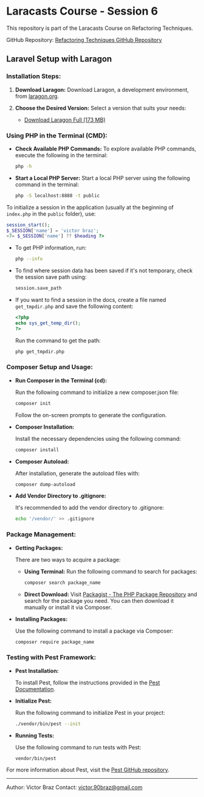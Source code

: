 # Laracasts Course - Session 6

This repository is part of the Laracasts Course on Refactoring Techniques.

GitHub Repository: [Refactoring Techniques GitHub Repository](https://github.com/victor90braz/refactoring-techniques.git)

## Laravel Setup with Laragon

### Installation Steps:

1. **Download Laragon:**
   Download Laragon, a development environment, from [laragon.org](https://laragon.org/download/index.html).

2. **Choose the Desired Version:**
   Select a version that suits your needs:
   - [Download Laragon Full (173 MB)](https://github.com/leokhoa/laragon/releases/download/6.0.0/laragon-wamp.exe)

### Using PHP in the Terminal (CMD):

- **Check Available PHP Commands:**
  To explore available PHP commands, execute the following in the terminal:

  ```sh
  php -h
  ```

- **Start a Local PHP Server:**
  Start a local PHP server using the following command in the terminal:

  ```sh
  php -S localhost:8888 -t public
  ```

To initialize a session in the application (usually at the beginning of `index.php` in the `public` folder), use:

```php
session_start();
$_SESSION['name'] = 'victor braz';
<?= $_SESSION['name'] ?? $heading ?>
```

- To get PHP information, run:

  ```sh
  php --info
  ```

- To find where session data has been saved if it's not temporary, check the session save path using:

  ```sh
  session.save_path
  ```

- If you want to find a session in the docs, create a file named `get_tmpdir.php` and save the following content:

  ```php
  <?php
  echo sys_get_temp_dir();
  ?>
  ```

  Run the command to get the path:

  ```sh
  php get_tmpdir.php
  ```

### Composer Setup and Usage:

- **Run Composer in the Terminal (cd):**

  Run the following command to initialize a new composer.json file:

  ```sh
  composer init
  ```

  Follow the on-screen prompts to generate the configuration.

- **Composer Installation:**

  Install the necessary dependencies using the following command:

  ```sh
  composer install
  ```

- **Composer Autoload:**

  After installation, generate the autoload files with:

  ```sh
  composer dump-autoload
  ```

- **Add Vendor Directory to .gitignore:**

  It's recommended to add the vendor directory to .gitignore:

  ```sh
  echo '/vendor/' >> .gitignore
  ```

### Package Management:

- **Getting Packages:**

  There are two ways to acquire a package:

  - **Using Terminal:**
    Run the following command to search for packages:

    ```sh
    composer search package_name
    ```

  - **Direct Download:**
    Visit [Packagist - The PHP Package Repository](https://packagist.org) and search for the package you need. You can then download it manually or install it via Composer.

- **Installing Packages:**

  Use the following command to install a package via Composer:

  ```sh
  composer require package_name
  ```

### Testing with Pest Framework:

- **Pest Installation:**

  To install Pest, follow the instructions provided in the [Pest Documentation](https://pestphp.com/docs/installation).

- **Initialize Pest:**

  Run the following command to initialize Pest in your project:

  ```sh
  ./vendor/bin/pest --init
  ```

- **Running Tests:**

  Use the following command to run tests with Pest:

  ```sh
  vendor/bin/pest
  ```

For more information about Pest, visit the [Pest GitHub repository](https://github.com/pestphp/pest).

---

Author: Victor Braz
Contact: victor.90braz@gmail.com
